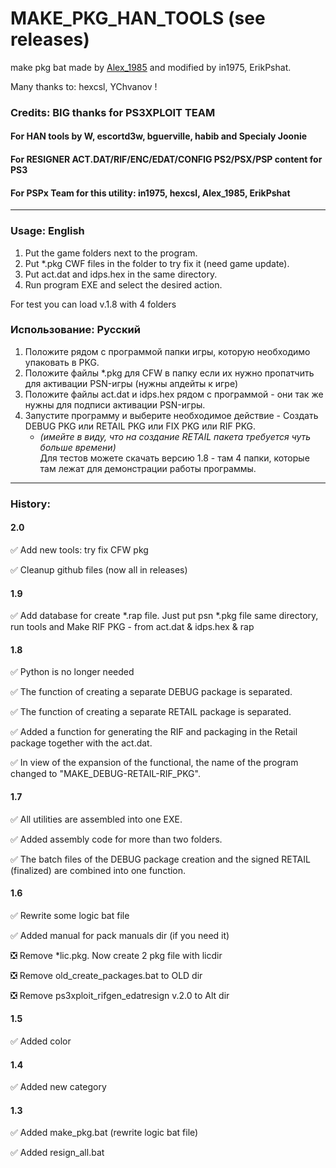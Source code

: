 # MAKE_PKG_HAN_TOOLS (see releases)
make pkg bat made by [Alex_1985](http://www.pspx.ru/forum/member.php?u=458658) and modified by in1975, ErikPshat.

Many thanks to: hexcsl, YChvanov !

###  Credits:               BIG thanks for PS3XPLOIT TEAM
#### For HAN tools by W, escortd3w, bguerville, habib and Specialy Joonie
#### For RESIGNER ACT.DAT/RIF/ENC/EDAT/CONFIG PS2/PSX/PSP content for PS3
#### For PSPx Team for this utility: in1975, hexcsl, Alex_1985, ErikPshat
--------------------------------------------------------------------

### Usage: English
1. Put the game folders next to the program. 
2. Put *.pkg CWF files in the folder to try fix it (need game update).
3. Put act.dat and idps.hex in the same directory.
4. Run program EXE and select the desired action.

For test you can load v.1.8 with 4 folders

### Использование: Русский
1. Положите рядом с программой папки игры, которую необходимо упаковать в PKG.
2. Положите файлы *.pkg для CFW в папку если их нужно пропатчить для активации PSN-игры (нужны апдейты к игре)
3. Положите файлы act.dat и idps.hex рядом с программой - они так же нужны для подписи активации PSN-игры.
4. Запустите программу и выберите необходимое действие - Создать DEBUG PKG или RETAIL PKG или FIX PKG или RIF PKG.
   - _(имейте в виду, что на создание RETAIL пакета требуется чуть больше времени)_  
Для тестов можете скачать версию 1.8 - там 4 папки, которые там лежат для демонстрации работы программы.
--------------------------------------------------------------------
	
### History:

#### 2.0
:white_check_mark: Add new tools: try fix CFW pkg

:white_check_mark: Cleanup github files (now all in releases)

#### 1.9
:white_check_mark: Add database for create *.rap file. Just put psn *.pkg file same directory, run tools and Make RIF PKG - from act.dat & idps.hex & rap

#### 1.8
:white_check_mark: Python is no longer needed

:white_check_mark: The function of creating a separate DEBUG package is separated.

:white_check_mark: The function of creating a separate RETAIL package is separated.

:white_check_mark: Added a function for generating the RIF and packaging in the Retail package together with the act.dat.

:white_check_mark: In view of the expansion of the functional, the name of the program changed to "MAKE_DEBUG-RETAIL-RIF_PKG".

#### 1.7
:white_check_mark: All utilities are assembled into one EXE.

:white_check_mark: Added assembly code for more than two folders.

:white_check_mark: The batch files of the DEBUG package creation and the signed RETAIL (finalized) are combined into one function.

#### 1.6
:white_check_mark: Rewrite some logic bat file

:white_check_mark: Added manual for pack manuals dir (if you need it)

:negative_squared_cross_mark: Remove *lic.pkg. Now create 2 pkg file with licdir

:negative_squared_cross_mark: Remove old_create_packages.bat to OLD dir

:negative_squared_cross_mark: Remove ps3xploit_rifgen_edatresign v.2.0 to Alt dir

#### 1.5
:white_check_mark: Added color

#### 1.4
:white_check_mark: Added new category

#### 1.3
:white_check_mark: Added make_pkg.bat (rewrite logic bat file)

:white_check_mark: Added resign_all.bat 
